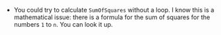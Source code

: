 - You could try to calculate `SumOfSquares` without a loop. I know this is a mathematical issue: there is a formula for the sum of squares for the numbers `1` to `n`. You can look it up.

